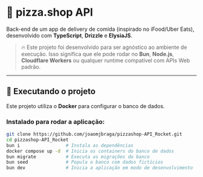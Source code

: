 # 🍕 pizza.shop API

Back-end de um app de delivery de comida (inspirado no iFood/Uber Eats), desenvolvido com **TypeScript**, **Drizzle** e **ElysiaJS**.

> 🔥 Este projeto foi desenvolvido para ser agnóstico ao ambiente de execução. Isso significa que ele pode rodar no **Bun**, **Node.js**, **Cloudflare Workers** ou qualquer runtime compatível com APIs Web padrão.

---

## 🚀 Executando o projeto

Este projeto utiliza o **Docker** para configurar o banco de dados.

### Instalado para rodar a aplicação:
```bash
git clone https://github.com/joaomjbraga/pizzashop-API_Rocket.git
cd pizzashop-API_Rocket
bun i                 # Instala as dependências
docker compose up -d  # Inicia os containers do banco de dados
bun migrate           # Executa as migrações do banco
bun seed              # Popula o banco com dados fictícios
bun dev               # Inicia a aplicação em modo de desenvolvimento
